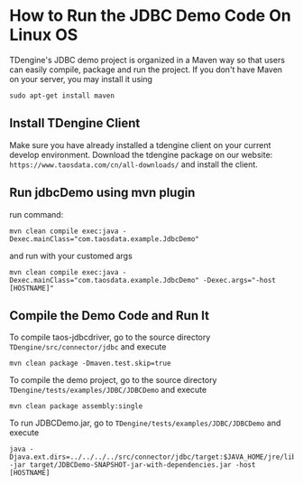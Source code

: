 # How to Run the JDBC Demo Code On Linux OS
TDengine's JDBC demo project is organized in a Maven way so that users can easily compile, package and run the project. If you don't have Maven on your server, you may install it using
```
sudo apt-get install maven
```


## Install TDengine Client
Make sure you have already installed a tdengine client on your current develop environment.
Download the tdengine package on our website: ``https://www.taosdata.com/cn/all-downloads/`` and install the client.

## Run jdbcDemo using mvn plugin
run command:
```
mvn clean compile exec:java -Dexec.mainClass="com.taosdata.example.JdbcDemo"
```

and run with your customed args
```
mvn clean compile exec:java -Dexec.mainClass="com.taosdata.example.JdbcDemo" -Dexec.args="-host [HOSTNAME]"
```

## Compile the Demo Code and Run It
To compile taos-jdbcdriver, go to the source directory ``TDengine/src/connector/jdbc`` and execute
```
mvn clean package -Dmaven.test.skip=true
```

To compile the demo project, go to the source directory ``TDengine/tests/examples/JDBC/JDBCDemo`` and execute
```
mvn clean package assembly:single
```

To run JDBCDemo.jar, go to ``TDengine/tests/examples/JDBC/JDBCDemo`` and execute
```
java -Djava.ext.dirs=../../../../src/connector/jdbc/target:$JAVA_HOME/jre/lib/ext -jar target/JDBCDemo-SNAPSHOT-jar-with-dependencies.jar -host [HOSTNAME]
```

